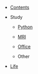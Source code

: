 * [Contents](README.md)
  
  
  
* Study
  
  * [Python](Python/0.md)  
  
  * [MRI](MRI/0.md)  
  
  * [Office](Office/0.md)  
  
  * Other
  
    
  
* [Life](Life/0.md)
  
  

